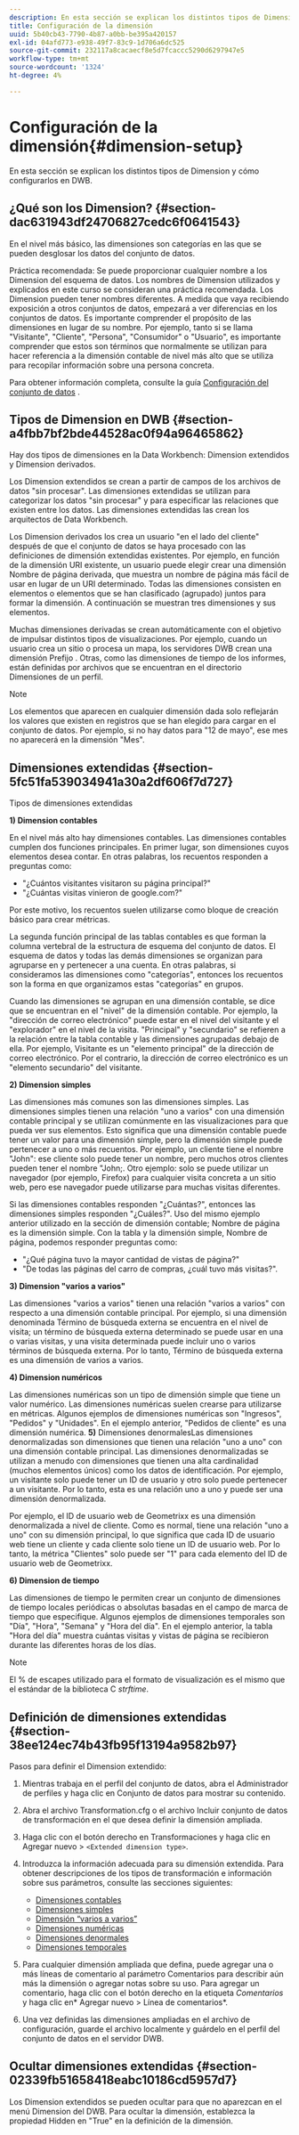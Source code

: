 ```yaml
---
description: En esta sección se explican los distintos tipos de Dimension y cómo configurarlos en DWB.
title: Configuración de la dimensión
uuid: 5b40cb43-7790-4b87-a0bb-be395a420157
exl-id: 04afd773-e938-49f7-83c9-1d706a6dc525
source-git-commit: 232117a8cacaecf8e5d7fcaccc5290d6297947e5
workflow-type: tm+mt
source-wordcount: '1324'
ht-degree: 4%

---
```


# Configuración de la dimensión{#dimension-setup}

En esta sección se explican los distintos tipos de Dimension y cómo configurarlos en DWB.

## ¿Qué son los Dimension? {#section-dac631943df24706827cedc6f0641543}

En el nivel más básico, las dimensiones son categorías en las que se pueden desglosar los datos del conjunto de datos.

Práctica recomendada: Se puede proporcionar cualquier nombre a los Dimension del esquema de datos. Los nombres de Dimension utilizados y explicados en este curso se consideran una práctica recomendada. Los Dimension pueden tener nombres diferentes. A medida que vaya recibiendo exposición a otros conjuntos de datos, empezará a ver diferencias en los conjuntos de datos. Es importante comprender el propósito de las dimensiones en lugar de su nombre. Por ejemplo, tanto si se llama &quot;Visitante&quot;, &quot;Cliente&quot;, &quot;Persona&quot;, &quot;Consumidor&quot; o &quot;Usuario&quot;, es importante comprender que estos son términos que normalmente se utilizan para hacer referencia a la dimensión contable de nivel más alto que se utiliza para recopilar información sobre una persona concreta.

Para obtener información completa, consulte la guía [Configuración del conjunto de datos](https://experienceleague.adobe.com/docs/data-workbench/using/dataset/c-dataset-constr.html) .

## Tipos de Dimension en DWB {#section-a4fbb7bf2bde44528ac0f94a96465862}

Hay dos tipos de dimensiones en la Data Workbench: Dimension extendidos y Dimension derivados.

Los Dimension extendidos se crean a partir de campos de los archivos de datos &quot;sin procesar&quot;. Las dimensiones extendidas se utilizan para categorizar los datos &quot;sin procesar&quot; y para especificar las relaciones que existen entre los datos. Las dimensiones extendidas las crean los arquitectos de Data Workbench.

Los Dimension derivados los crea un usuario &quot;en el lado del cliente&quot; después de que el conjunto de datos se haya procesado con las definiciones de dimensión extendidas existentes. Por ejemplo, en función de la dimensión URI existente, un usuario puede elegir crear una dimensión Nombre de página derivada, que muestra un nombre de página más fácil de usar en lugar de un URI determinado. Todas las dimensiones consisten en elementos o elementos que se han clasificado (agrupado) juntos para formar la dimensión. A continuación se muestran tres dimensiones y sus elementos.

Muchas dimensiones derivadas se crean automáticamente con el objetivo de impulsar distintos tipos de visualizaciones. Por ejemplo, cuando un usuario crea un sitio o procesa un mapa, los servidores DWB crean una dimensión Prefijo . Otras, como las dimensiones de tiempo de los informes, están definidas por archivos que se encuentran en el directorio Dimensiones de un perfil.

>[!NOTE]
>
>Los elementos que aparecen en cualquier dimensión dada solo reflejarán los valores que existen en registros que se han elegido para cargar en el conjunto de datos. Por ejemplo, si no hay datos para &quot;12 de mayo&quot;, ese mes no aparecerá en la dimensión &quot;Mes&quot;.

## Dimensiones extendidas {#section-5fc51fa539034941a30a2df606f7d727}

Tipos de dimensiones extendidas

**1) Dimension contables**

En el nivel más alto hay dimensiones contables. Las dimensiones contables cumplen dos funciones principales. En primer lugar, son dimensiones cuyos elementos desea contar. En otras palabras, los recuentos responden a preguntas como:

* &quot;¿Cuántos visitantes visitaron su página principal?&quot;
* &quot;¿Cuántas visitas vinieron de google.com?&quot;

Por este motivo, los recuentos suelen utilizarse como bloque de creación básico para crear métricas.

La segunda función principal de las tablas contables es que forman la columna vertebral de la estructura de esquema del conjunto de datos. El esquema de datos y todas las demás dimensiones se organizan para agruparse en y pertenecer a una cuenta. En otras palabras, si consideramos las dimensiones como &quot;categorías&quot;, entonces los recuentos son la forma en que organizamos estas &quot;categorías&quot; en grupos.

Cuando las dimensiones se agrupan en una dimensión contable, se dice que se encuentran en el &quot;nivel&quot; de la dimensión contable. Por ejemplo, la &quot;dirección de correo electrónico&quot; puede estar en el nivel del visitante y el &quot;explorador&quot; en el nivel de la visita. &quot;Principal&quot; y &quot;secundario&quot; se refieren a la relación entre la tabla contable y las dimensiones agrupadas debajo de ella. Por ejemplo, Visitante es un &quot;elemento principal&quot; de la dirección de correo electrónico. Por el contrario, la dirección de correo electrónico es un &quot;elemento secundario&quot; del visitante.

**2) Dimension simples**

Las dimensiones más comunes son las dimensiones simples. Las dimensiones simples tienen una relación &quot;uno a varios&quot; con una dimensión contable principal y se utilizan comúnmente en las visualizaciones para que pueda ver sus elementos. Esto significa que una dimensión contable puede tener un valor para una dimensión simple, pero la dimensión simple puede pertenecer a uno o más recuentos. Por ejemplo, un cliente tiene el nombre &quot;John&quot;: ese cliente solo puede tener un nombre, pero muchos otros clientes pueden tener el nombre &quot;John;. Otro ejemplo: solo se puede utilizar un navegador (por ejemplo, Firefox) para cualquier visita concreta a un sitio web, pero ese navegador puede utilizarse para muchas visitas diferentes.

Si las dimensiones contables responden &quot;¿Cuántas?&quot;, entonces las dimensiones simples responden &quot;¿Cuáles?&quot;. Uso del mismo ejemplo anterior utilizado en la sección de dimensión contable; Nombre de página es la dimensión simple. Con la tabla y la dimensión simple, Nombre de página, podemos responder preguntas como:

* &quot;¿Qué página tuvo la mayor cantidad de vistas de página?&quot;
* &quot;De todas las páginas del carro de compras, ¿cuál tuvo más visitas?&quot;.

**3) Dimension &quot;varios a varios&quot;**

Las dimensiones &quot;varios a varios&quot; tienen una relación &quot;varios a varios&quot; con respecto a una dimensión contable principal. Por ejemplo, si una dimensión denominada Término de búsqueda externa se encuentra en el nivel de visita; un término de búsqueda externa determinado se puede usar en una o varias visitas, y una visita determinada puede incluir uno o varios términos de búsqueda externa. Por lo tanto, Término de búsqueda externa es una dimensión de varios a varios.

**4) Dimension numéricos**

Las dimensiones numéricas son un tipo de dimensión simple que tiene un valor numérico. Las dimensiones numéricas suelen crearse para utilizarse en métricas. Algunos ejemplos de dimensiones numéricas son &quot;Ingresos&quot;, &quot;Pedidos&quot; y &quot;Unidades&quot;. En el ejemplo anterior, &quot;Pedidos de cliente&quot; es una dimensión numérica.
**5)** Dimensiones denormalesLas dimensiones denormalizadas son dimensiones que tienen una relación &quot;uno a uno&quot; con una dimensión contable principal. Las dimensiones denormalizadas se utilizan a menudo con dimensiones que tienen una alta cardinalidad (muchos elementos únicos) como los datos de identificación. Por ejemplo, un visitante solo puede tener un ID de usuario y otro solo puede pertenecer a un visitante. Por lo tanto, esta es una relación uno a uno y puede ser una dimensión denormalizada.

Por ejemplo, el ID de usuario web de Geometrixx es una dimensión denormalizada a nivel de cliente. Como es normal, tiene una relación &quot;uno a uno&quot; con su dimensión principal, lo que significa que cada ID de usuario web tiene un cliente y cada cliente solo tiene un ID de usuario web. Por lo tanto, la métrica &quot;Clientes&quot; solo puede ser &quot;1&quot; para cada elemento del ID de usuario web de Geometrixx.

**6) Dimension de tiempo**

Las dimensiones de tiempo le permiten crear un conjunto de dimensiones de tiempo locales periódicas o absolutas basadas en el campo de marca de tiempo que especifique. Algunos ejemplos de dimensiones temporales son &quot;Día&quot;, &quot;Hora&quot;, &quot;Semana&quot; y &quot;Hora del día&quot;. En el ejemplo anterior, la tabla &quot;Hora del día&quot; muestra cuántas visitas y vistas de página se recibieron durante las diferentes horas de los días.

>[!NOTE]
>
>El % de escapes utilizado para el formato de visualización es el mismo que el estándar de la biblioteca C *strftime*.

## Definición de dimensiones extendidas {#section-38ee124ec74b43fb95f13194a9582b97}

Pasos para definir el Dimension extendido:

1. Mientras trabaja en el perfil del conjunto de datos, abra el Administrador de perfiles y haga clic en Conjunto de datos para mostrar su contenido.
1. Abra el archivo Transformation.cfg o el archivo Incluir conjunto de datos de transformación en el que desea definir la dimensión ampliada.
1. Haga clic con el botón derecho en Transformaciones y haga clic en Agregar nuevo > `<Extended dimension type>`.
1. Introduzca la información adecuada para su dimensión extendida. Para obtener descripciones de los tipos de transformación e información sobre sus parámetros, consulte las secciones siguientes:

   * [Dimensiones contables](https://experienceleague.adobe.com/docs/data-workbench/using/dataset/extended-dimensions/extended-dimensions-types/c-count-dim.html)
   * [Dimensiones simples](https://experienceleague.adobe.com/docs/data-workbench/using/dataset/extended-dimensions/extended-dimensions-types/c-simple-dim.html)
   * [Dimensión “varios a varios”](https://experienceleague.adobe.com/docs/data-workbench/using/dataset/extended-dimensions/extended-dimensions-types/c-many-dim.html)
   * [Dimensiones numéricas](https://experienceleague.adobe.com/docs/data-workbench/using/dataset/extended-dimensions/extended-dimensions-types/c-num-dim.html)
   * [Dimensiones denormales](https://experienceleague.adobe.com/docs/data-workbench/using/dataset/extended-dimensions/extended-dimensions-types/c-denormal-dim.html)
   * [Dimensiones temporales](https://experienceleague.adobe.com/docs/data-workbench/using/dataset/extended-dimensions/extended-dimensions-types/c-time-dim.html)

1. Para cualquier dimensión ampliada que defina, puede agregar una o más líneas de comentario al parámetro Comentarios para describir aún más la dimensión o agregar notas sobre su uso. Para agregar un comentario, haga clic con el botón derecho en la etiqueta *Comentarios* y haga clic en* Agregar nuevo > Línea de comentarios*.

1. Una vez definidas las dimensiones ampliadas en el archivo de configuración, guarde el archivo localmente y guárdelo en el perfil del conjunto de datos en el servidor DWB.

## Ocultar dimensiones extendidas {#section-02339fb51658418eabc10186cd5957d7}

Los Dimension extendidos se pueden ocultar para que no aparezcan en el menú Dimension del DWB. Para ocultar la dimensión, establezca la propiedad Hidden en &quot;True&quot; en la definición de la dimensión.
